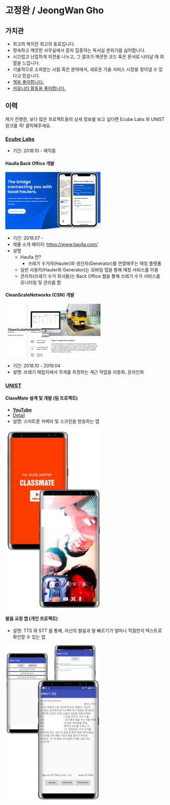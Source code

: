 # 고정완 / JeongWan Gho

## 가치관

- 최고의 복지란 최고의 동료입니다.
- 정숙하고 깨끗한 사무실에서 혼자 집중하는 독서실 분위기를 싫어합니다.
- 시끄럽고 난잡하게 의견을 나누고, 그 결과가 깨끗한 코드 혹은 문서로 나타날 때 희열을 느낍니다.
- 기술적으로 소외받는 사람 혹은 분야에서, 새로운 기술 서비스 시장을 찾아낼 수 있다고 믿습니다.
- [책을 좋아합니다.](./book/README.md)
- [커뮤니티 활동을 좋아합니다.](./community/README.md)

## 이력

제가 진행한, 보다 많은 프로젝트들의 상세 정보를 보고 싶다면 Ecube Labs 와 UNIST 링크를 꼭! 클릭해주세요.

### [**Ecube Labs**](./ecubelabs/README.md)

- 기간: 2018.10 - 재직중

#### Haulla Back Office 개발

<img src="./ecubelabs/img/haulla.png" width="300px" />

- 기간: 2019.07 -
- 제품 소개 페이지: https://www.haulla.com/
- 설명
  - Haulla 란?
    - 쓰레기 수거자(Hauler)와 생산자(Generator)를 연결해주는 매칭 플랫폼
  - 일반 사용자(Hauler와 Generator)는 모바일 앱을 통해 매칭 서비스를 이용
  - 관리자(쓰레기 수거 회사들)는 Back Office 웹을 통해 쓰레기 수거 서비스를 모니터링 및 관리를 함

#### CleanScaleNetworks (CSN) 개발

<img src="./ecubelabs/img/csn.png" width="300px" />

- 기간: 2018.10 - 2019.04
- 설명: 쓰레기 매립지에서 무게를 측정하는 계근 작업을 자동화, 온라인화

### [**UNIST**](./unist/README.md)

#### ClassMate 설계 및 개발 (팀 프로젝트)

- [**YouTube**](https://youtu.be/RMkTWNjY1Vc)
- [Detail](./unist/classmate.md)
- 설명: 스마트폰 카메라 및 스크린을 방송하는 앱

<img src="./img/classmate.png" width="300px" />

#### 발음 교정 앱 (개인 프로젝트)

- 설명: TTS 와 STT 를 통해, 자신의 발음과 말 빠르기가 얼마나 적절한지 텍스트로 확인할 수 있는 앱

<img src="./img/pronunciation.png" width="300px" />

<!-- ## 지인 평가

### [이정배](https://github.com)

> 제 평가 좀 적어주세요 ㅎㅎ

### [전태준](https://github.com)

> 제 평가 좀 적어주세요 ㅎㅎ

### [이지은](https://github.com)

> 제 평가 좀 적어주세요 ㅎㅎ

### [유현석](https://github.com)

> 제 평가 좀 적어주세요 ㅎㅎ

### [장훈](https://github.com)

> 제 평가 좀 적어주세요 ㅎㅎ

### [김인수](https://github.com)

> 제 평가 좀 적어주세요 ㅎㅎ

### [윤재진](https://github.com)

> 제 평가 좀 적어주세요 ㅎㅎ -->

<!-- ## 사진

![army](./img/army.jpeg)

![mountain](./img/mountain.jpeg)

![sky](./img/sky.jpeg) -->
